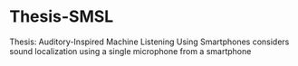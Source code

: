 # Thesis-SMSL
Thesis: Auditory-Inspired Machine Listening Using Smartphones considers sound localization using a single microphone from a smartphone 
